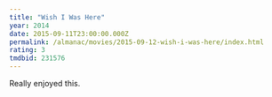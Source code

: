 ```yaml
---
title: "Wish I Was Here"
year: 2014
date: 2015-09-11T23:00:00.000Z
permalink: /almanac/movies/2015-09-12-wish-i-was-here/index.html
rating: 3
tmdbid: 231576
---
```


Really enjoyed this.
